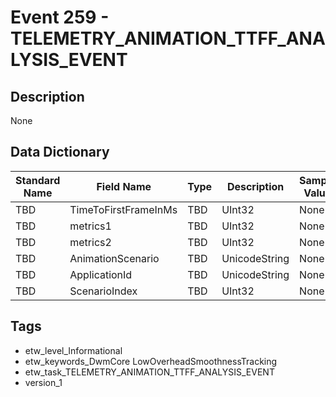 # Event 259 - TELEMETRY_ANIMATION_TTFF_ANALYSIS_EVENT

## Description
None

## Data Dictionary
|Standard Name|Field Name|Type|Description|Sample Value|
|---|---|---|---|---|
|TBD|TimeToFirstFrameInMs|TBD|UInt32|None|None|
|TBD|metrics1|TBD|UInt32|None|None|
|TBD|metrics2|TBD|UInt32|None|None|
|TBD|AnimationScenario|TBD|UnicodeString|None|None|
|TBD|ApplicationId|TBD|UnicodeString|None|None|
|TBD|ScenarioIndex|TBD|UInt32|None|None|

## Tags
* etw_level_Informational
* etw_keywords_DwmCore LowOverheadSmoothnessTracking
* etw_task_TELEMETRY_ANIMATION_TTFF_ANALYSIS_EVENT
* version_1